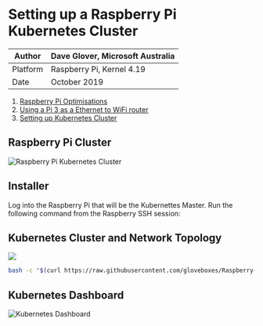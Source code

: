 # Setting up a Raspberry Pi Kubernetes Cluster

|Author|Dave Glover, Microsoft Australia|
|----|---|
|Platform| Raspberry Pi, Kernel 4.19|
|Date|October 2019|

1. [Raspberry Pi Optimisations](raspisetup.md)
1. [Using a Pi 3 as a Ethernet to WiFi router](wifirouter.md)
3. [Setting up Kubernetes Cluster](kubecluster.md)

## Raspberry Pi Cluster

![Raspberry Pi Kubernetes Cluster](https://raw.githubusercontent.com/gloveboxes/RaspberryPiKubernetesCluster/master/Resources/RaspberryPiKubernetesCluster.jpg)

## Installer

Log into the Raspberry Pi that will be the Kubernettes Master. Run the following command from the Raspberry SSH session:

## Kubernetes Cluster and Network Topology

![](https://raw.githubusercontent.com/gloveboxes/Raspberry-Pi-Kubernetes-Cluster/master/Resources/network.png)

```bash
bash -c "$(curl https://raw.githubusercontent.com/gloveboxes/Raspberry-Pi-Kubernetes-Cluster/master/setup.sh)"
```

## Kubernetes Dashboard

![Kubernetes Dashboard](https://raw.githubusercontent.com/gloveboxes/RaspberryPiKubernetesCluster/master/Resources/KubernetesDashboard.png)